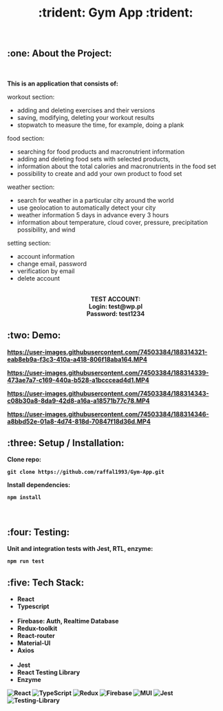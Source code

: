 <h1 align="center">:trident: Gym App :trident:</h1>

<br>

<h2>:one: About the Project:</h2>
<br>

<strong>This is an application that consists of:</strong>

workout section:

- adding and deleting exercises and their versions
- saving, modifying, deleting your workout results
- stopwatch to measure the time, for example, doing a plank

food section:

- searching for food products and macronutrient information
- adding and deleting food sets with selected products,
- information about the total calories and macronutrients in the food set
- possibility to create and add your own product to food set

weather section:

- search for weather in a particular city around the world
- use geolocation to automatically detect your city
- weather information 5 days in advance every 3 hours
- information about temperature, cloud cover, pressure, precipitation possibility, and wind

setting section:

- account information
- change email, password
- verification by email
- delete account

<br>

<div align="center"><strong>TEST ACCOUNT:<strong></div>
<div align="center">Login: test@wp.pl</div>
<div align="center">Password: test1234</div>

<h2>:two: Demo:</h2>

https://user-images.githubusercontent.com/74503384/188314321-eab8eb9a-f3c3-410a-a418-806f18aba164.MP4

https://user-images.githubusercontent.com/74503384/188314339-473ae7a7-c169-440a-b528-a1bcccead4d1.MP4

https://user-images.githubusercontent.com/74503384/188314343-c08b30a8-8da9-42d8-a16a-a18571b77c78.MP4

https://user-images.githubusercontent.com/74503384/188314346-a8bbd52e-01a8-4d74-818d-70847f18d36d.MP4

<h2>:three: Setup / Installation:</h2>

Clone repo:

<pre><code>git clone https://github.com/raffal1993/Gym-App.git</code></pre>

Install dependencies:

<pre><code>npm install</code></pre>
<br>

<h2>:four: Testing:</h2>

Unit and integration tests with Jest, RTL, enzyme:

<pre><code>npm run test</code></pre>

<h2>:five: Tech Stack:</h2>

 <ul>
 
 <li>React</li>
 <li>Typescript</li>
 <br>
 <li>Firebase: Auth, Realtime Database</li>
 <li>Redux-toolkit</li>
 <li>React-router</li>
 <li>Material-UI</li>
 <li>Axios</li>
 <br>
 <li>Jest</li>
 <li>React Testing Library</li>
 <li>Enzyme</li>
 
 </ul>

![React](https://img.shields.io/badge/react-%2320232a.svg?style=for-the-badge&logo=react&logoColor=%2361DAFB)
![TypeScript](https://img.shields.io/badge/typescript-%23007ACC.svg?style=for-the-badge&logo=typescript&logoColor=white)
![Redux](https://img.shields.io/badge/redux-%23593d88.svg?style=for-the-badge&logo=redux&logoColor=white)
![Firebase](https://img.shields.io/badge/firebase-%23039BE5.svg?style=for-the-badge&logo=firebase)
![MUI](https://img.shields.io/badge/MUI-%230081CB.svg?style=for-the-badge&logo=mui&logoColor=white)
![Jest](https://img.shields.io/badge/-jest-%23C21325?style=for-the-badge&logo=jest&logoColor=white)
![Testing-Library](https://img.shields.io/badge/-TestingLibrary-%23E33332?style=for-the-badge&logo=testing-library&logoColor=white)
